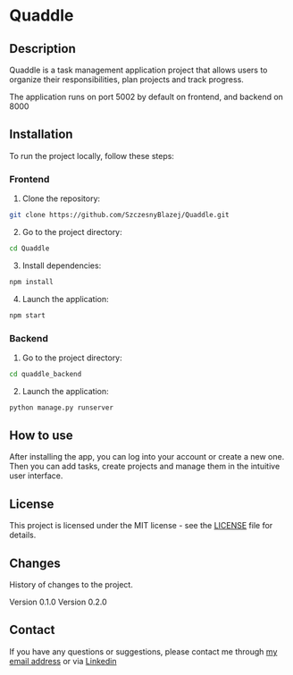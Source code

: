# Quaddle

## Description

Quaddle is a task management application project that allows users to organize their responsibilities, plan projects and track progress.

The application runs on port 5002 by default on frontend, and backend on 8000

## Installation

To run the project locally, follow these steps:

### Frontend

1. Clone the repository:

```bash
git clone https://github.com/SzczesnyBlazej/Quaddle.git
```

2. Go to the project directory:

```bash
cd Quaddle
```

3. Install dependencies:

```bash
npm install
```

4. Launch the application:

```bash
npm start
```

### Backend
1. Go to the project directory:

```bash
cd quaddle_backend
```
2. Launch the application:

```bash
python manage.py runserver
```


## How to use

After installing the app, you can log into your account or create a new one. Then you can add tasks, create projects and manage them in the intuitive user interface.

## License

This project is licensed under the MIT license - see the [LICENSE](https://github.com/SzczesnyBlazej/Quaddle/blob/main/quaddle/LICENSE) file for details.

## Changes

History of changes to the project.

Version 0.1.0
Version 0.2.0

## Contact

If you have any questions or suggestions, please contact me through [my email address](mailto:bszczesny59@gmail.com) or via [Linkedin](https://www.linkedin.com/in/blazej-szczesny/)
